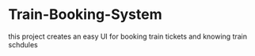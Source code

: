 # Train-Booking-System
this project creates an easy UI for booking train tickets and knowing train schdules
